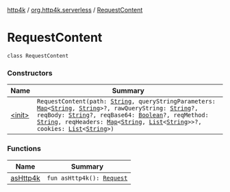 [http4k](../../index.md) / [org.http4k.serverless](../index.md) / [RequestContent](./index.md)

# RequestContent

`class RequestContent`

### Constructors

| Name | Summary |
|---|---|
| [&lt;init&gt;](-init-.md) | `RequestContent(path: `[`String`](https://kotlinlang.org/api/latest/jvm/stdlib/kotlin/-string/index.html)`, queryStringParameters: `[`Map`](https://kotlinlang.org/api/latest/jvm/stdlib/kotlin.collections/-map/index.html)`<`[`String`](https://kotlinlang.org/api/latest/jvm/stdlib/kotlin/-string/index.html)`, `[`String`](https://kotlinlang.org/api/latest/jvm/stdlib/kotlin/-string/index.html)`>?, rawQueryString: `[`String`](https://kotlinlang.org/api/latest/jvm/stdlib/kotlin/-string/index.html)`?, reqBody: `[`String`](https://kotlinlang.org/api/latest/jvm/stdlib/kotlin/-string/index.html)`?, reqBase64: `[`Boolean`](https://kotlinlang.org/api/latest/jvm/stdlib/kotlin/-boolean/index.html)`?, reqMethod: `[`String`](https://kotlinlang.org/api/latest/jvm/stdlib/kotlin/-string/index.html)`, reqHeaders: `[`Map`](https://kotlinlang.org/api/latest/jvm/stdlib/kotlin.collections/-map/index.html)`<`[`String`](https://kotlinlang.org/api/latest/jvm/stdlib/kotlin/-string/index.html)`, `[`List`](https://kotlinlang.org/api/latest/jvm/stdlib/kotlin.collections/-list/index.html)`<`[`String`](https://kotlinlang.org/api/latest/jvm/stdlib/kotlin/-string/index.html)`>>?, cookies: `[`List`](https://kotlinlang.org/api/latest/jvm/stdlib/kotlin.collections/-list/index.html)`<`[`String`](https://kotlinlang.org/api/latest/jvm/stdlib/kotlin/-string/index.html)`>)` |

### Functions

| Name | Summary |
|---|---|
| [asHttp4k](as-http4k.md) | `fun asHttp4k(): `[`Request`](../../org.http4k.core/-request/index.md) |
